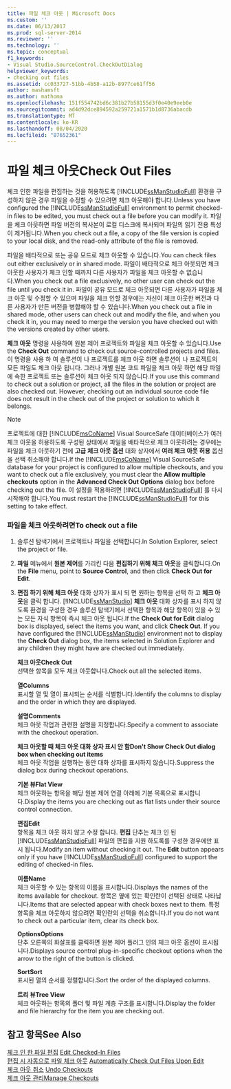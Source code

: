 ```yaml
---
title: 파일 체크 아웃 | Microsoft Docs
ms.custom: ''
ms.date: 06/13/2017
ms.prod: sql-server-2014
ms.reviewer: ''
ms.technology: ''
ms.topic: conceptual
f1_keywords:
- Visual Studio.SourceControl.CheckOutDialog
helpviewer_keywords:
- checking out files
ms.assetid: cc033727-51bb-4b58-a12b-8977ce61ff56
author: mashamsft
ms.author: mathoma
ms.openlocfilehash: 151f554742bd6c381b27b58155d3f0e40e9eeb0e
ms.sourcegitcommit: ad4d92dce894592a259721a1571b1d8736abacdb
ms.translationtype: MT
ms.contentlocale: ko-KR
ms.lasthandoff: 08/04/2020
ms.locfileid: "87652361"
---
```

# <a name="check-out-files"></a><span data-ttu-id="cd2ec-102">파일 체크 아웃</span><span class="sxs-lookup"><span data-stu-id="cd2ec-102">Check Out Files</span></span>
  <span data-ttu-id="cd2ec-103">체크 인한 파일을 편집하는 것을 허용하도록 [!INCLUDE[ssManStudioFull](../includes/ssmanstudiofull-md.md)] 환경을 구성하지 않은 경우 파일을 수정할 수 있으려면 체크 아웃해야 합니다.</span><span class="sxs-lookup"><span data-stu-id="cd2ec-103">Unless you have configured the [!INCLUDE[ssManStudioFull](../includes/ssmanstudiofull-md.md)] environment to permit checked-in files to be edited, you must check out a file before you can modify it.</span></span> <span data-ttu-id="cd2ec-104">파일을 체크 아웃하면 파일 버전의 복사본이 로컬 디스크에 복사되며 파일의 읽기 전용 특성이 제거됩니다.</span><span class="sxs-lookup"><span data-stu-id="cd2ec-104">When you check out a file, a copy of the file version is copied to your local disk, and the read-only attribute of the file is removed.</span></span>  
  
 <span data-ttu-id="cd2ec-105">파일을 배타적으로 또는 공유 모드로 체크 아웃할 수 있습니다.</span><span class="sxs-lookup"><span data-stu-id="cd2ec-105">You can check files out either exclusively or in shared mode.</span></span> <span data-ttu-id="cd2ec-106">파일이 배타적으로 체크 아웃되면 체크 아웃한 사용자가 체크 인할 때까지 다른 사용자가 파일을 체크 아웃할 수 없습니다.</span><span class="sxs-lookup"><span data-stu-id="cd2ec-106">When you check out a file exclusively, no other user can check out the file until you check it in.</span></span> <span data-ttu-id="cd2ec-107">파일이 공유 모드로 체크 아웃되면 다른 사용자가 파일을 체크 아웃 및 수정할 수 있으며 파일을 체크 인할 경우에는 자신이 체크 아웃한 버전과 다른 사용자가 만든 버전을 병합해야 할 수 있습니다.</span><span class="sxs-lookup"><span data-stu-id="cd2ec-107">When you check out a file in shared mode, other users can check out and modify the file, and when you check it in, you may need to merge the version you have checked out with the versions created by other users.</span></span>  
  
 <span data-ttu-id="cd2ec-108">**체크 아웃** 명령을 사용하여 원본 제어 프로젝트와 파일을 체크 아웃할 수 있습니다.</span><span class="sxs-lookup"><span data-stu-id="cd2ec-108">Use the **Check Out** command to check out source-controlled projects and files.</span></span> <span data-ttu-id="cd2ec-109">이 명령을 사용 하 여 솔루션이 나 프로젝트를 체크 아웃 하면 솔루션이 나 프로젝트의 모든 파일도 체크 아웃 됩니다. 그러나 개별 원본 코드 파일을 체크 아웃 하면 해당 파일에 속한 프로젝트 또는 솔루션이 체크 아웃 되지 않습니다.</span><span class="sxs-lookup"><span data-stu-id="cd2ec-109">If you use this command to check out a solution or project, all the files in the solution or project are also checked out. However, checking out an individual source code file does not result in the check out of the project or solution to which it belongs.</span></span>  
  
> [!NOTE]  
>  <span data-ttu-id="cd2ec-110">프로젝트에 대한 [!INCLUDE[msCoName](../includes/msconame-md.md)] Visual SourceSafe 데이터베이스가 여러 체크 아웃을 허용하도록 구성된 상태에서 파일을 배타적으로 체크 아웃하려는 경우에는 파일을 체크 아웃하기 전에 **고급 체크 아웃 옵션** 대화 상자에서 **여러 체크 아웃 허용** 옵션을 선택 취소해야 합니다.</span><span class="sxs-lookup"><span data-stu-id="cd2ec-110">If the [!INCLUDE[msCoName](../includes/msconame-md.md)] Visual SourceSafe database for your project is configured to allow multiple checkouts, and you want to check out a file exclusively, you must clear the **Allow multiple checkouts** option in the **Advanced Check Out Options** dialog box before checking out the file.</span></span> <span data-ttu-id="cd2ec-111">이 설정을 적용하려면 [!INCLUDE[ssManStudioFull](../includes/ssmanstudiofull-md.md)] 를 다시 시작해야 합니다.</span><span class="sxs-lookup"><span data-stu-id="cd2ec-111">You must restart the [!INCLUDE[ssManStudioFull](../includes/ssmanstudiofull-md.md)] for this setting to take effect.</span></span>  
  
### <a name="to-check-out-a-file"></a><span data-ttu-id="cd2ec-112">파일을 체크 아웃하려면</span><span class="sxs-lookup"><span data-stu-id="cd2ec-112">To check out a file</span></span>  
  
1.  <span data-ttu-id="cd2ec-113">솔루션 탐색기에서 프로젝트나 파일을 선택합니다.</span><span class="sxs-lookup"><span data-stu-id="cd2ec-113">In Solution Explorer, select the project or file.</span></span>  
  
2.  <span data-ttu-id="cd2ec-114">**파일** 메뉴에서 **원본 제어**를 가리킨 다음 **편집하기 위해 체크 아웃**을 클릭합니다.</span><span class="sxs-lookup"><span data-stu-id="cd2ec-114">On the **File** menu, point to **Source Control**, and then click **Check Out for Edit**.</span></span>  
  
3.  <span data-ttu-id="cd2ec-115">**편집 하기 위해 체크 아웃** 대화 상자가 표시 되 면 원하는 항목을 선택 하 고 **체크 아웃**을 클릭 합니다. [!INCLUDE[ssManStudio](../includes/ssmanstudio-md.md)] **체크 아웃** 대화 상자를 표시 하지 않도록 환경을 구성한 경우 솔루션 탐색기에서 선택한 항목과 해당 항목이 있을 수 있는 모든 자식 항목이 즉시 체크 아웃 됩니다.</span><span class="sxs-lookup"><span data-stu-id="cd2ec-115">If the **Check Out for Edit** dialog box is displayed, select the items you want, and click **Check Out**. If you have configured the [!INCLUDE[ssManStudio](../includes/ssmanstudio-md.md)] environment not to display the **Check Out** dialog box, the items selected in Solution Explorer and any children they might have are checked out immediately.</span></span>  
  
     <span data-ttu-id="cd2ec-116">**체크 아웃**</span><span class="sxs-lookup"><span data-stu-id="cd2ec-116">**Check Out**</span></span>  
     <span data-ttu-id="cd2ec-117">선택한 항목을 모두 체크 아웃합니다.</span><span class="sxs-lookup"><span data-stu-id="cd2ec-117">Check out all the selected items.</span></span>  
  
     <span data-ttu-id="cd2ec-118">**열**</span><span class="sxs-lookup"><span data-stu-id="cd2ec-118">**Columns**</span></span>  
     <span data-ttu-id="cd2ec-119">표시할 열 및 열이 표시되는 순서를 식별합니다.</span><span class="sxs-lookup"><span data-stu-id="cd2ec-119">Identify the columns to display and the order in which they are displayed.</span></span>  
  
     <span data-ttu-id="cd2ec-120">**설명**</span><span class="sxs-lookup"><span data-stu-id="cd2ec-120">**Comments**</span></span>  
     <span data-ttu-id="cd2ec-121">체크 아웃 작업과 관련한 설명을 지정합니다.</span><span class="sxs-lookup"><span data-stu-id="cd2ec-121">Specify a comment to associate with the checkout operation.</span></span>  
  
     <span data-ttu-id="cd2ec-122">**체크 아웃할 때 체크 아웃 대화 상자 표시 안 함**</span><span class="sxs-lookup"><span data-stu-id="cd2ec-122">**Don't Show Check Out dialog box when checking out items**</span></span>  
     <span data-ttu-id="cd2ec-123">체크 아웃 작업을 실행하는 동안 대화 상자를 표시하지 않습니다.</span><span class="sxs-lookup"><span data-stu-id="cd2ec-123">Suppress the dialog box during checkout operations.</span></span>  
  
     <span data-ttu-id="cd2ec-124">**기본 뷰**</span><span class="sxs-lookup"><span data-stu-id="cd2ec-124">**Flat View**</span></span>  
     <span data-ttu-id="cd2ec-125">체크 아웃하는 항목을 해당 원본 제어 연결 아래에 기본 목록으로 표시합니다.</span><span class="sxs-lookup"><span data-stu-id="cd2ec-125">Display the items you are checking out as flat lists under their source control connection.</span></span>  
  
     <span data-ttu-id="cd2ec-126">**편집**</span><span class="sxs-lookup"><span data-stu-id="cd2ec-126">**Edit**</span></span>  
     <span data-ttu-id="cd2ec-127">항목을 체크 아웃 하지 않고 수정 합니다. **편집** 단추는 체크 인 된 [!INCLUDE[ssManStudioFull](../includes/ssmanstudiofull-md.md)] 파일의 편집을 지원 하도록를 구성한 경우에만 표시 됩니다.</span><span class="sxs-lookup"><span data-stu-id="cd2ec-127">Modify an item without checking it out. The **Edit** button appears only if you have [!INCLUDE[ssManStudioFull](../includes/ssmanstudiofull-md.md)] configured to support the editing of checked-in files.</span></span>  
  
     <span data-ttu-id="cd2ec-128">**이름**</span><span class="sxs-lookup"><span data-stu-id="cd2ec-128">**Name**</span></span>  
     <span data-ttu-id="cd2ec-129">체크 아웃할 수 있는 항목의 이름을 표시합니다.</span><span class="sxs-lookup"><span data-stu-id="cd2ec-129">Displays the names of the items available for checkout.</span></span> <span data-ttu-id="cd2ec-130">항목은 옆에 있는 확인란이 선택된 상태로 나타납니다.</span><span class="sxs-lookup"><span data-stu-id="cd2ec-130">Items that are selected appear with check boxes next to them.</span></span> <span data-ttu-id="cd2ec-131">특정 항목을 체크 아웃하지 않으려면 확인란의 선택을 취소합니다.</span><span class="sxs-lookup"><span data-stu-id="cd2ec-131">If you do not want to check out a particular item, clear its check box.</span></span>  
  
     <span data-ttu-id="cd2ec-132">**Options**</span><span class="sxs-lookup"><span data-stu-id="cd2ec-132">**Options**</span></span>  
     <span data-ttu-id="cd2ec-133">단추 오른쪽의 화살표를 클릭하면 원본 제어 플러그 인의 체크 아웃 옵션이 표시됩니다.</span><span class="sxs-lookup"><span data-stu-id="cd2ec-133">Displays source control plug-in-specific checkout options when the arrow to the right of the button is clicked.</span></span>  
  
     <span data-ttu-id="cd2ec-134">**Sort**</span><span class="sxs-lookup"><span data-stu-id="cd2ec-134">**Sort**</span></span>  
     <span data-ttu-id="cd2ec-135">표시된 열의 순서를 정렬합니다.</span><span class="sxs-lookup"><span data-stu-id="cd2ec-135">Sort the order of the displayed columns.</span></span>  
  
     <span data-ttu-id="cd2ec-136">**트리 뷰**</span><span class="sxs-lookup"><span data-stu-id="cd2ec-136">**Tree View**</span></span>  
     <span data-ttu-id="cd2ec-137">체크 아웃하는 항목의 폴더 및 파일 계층 구조를 표시합니다.</span><span class="sxs-lookup"><span data-stu-id="cd2ec-137">Display the folder and file hierarchy for the item you are checking out.</span></span>  
  
## <a name="see-also"></a><span data-ttu-id="cd2ec-138">참고 항목</span><span class="sxs-lookup"><span data-stu-id="cd2ec-138">See Also</span></span>  
 <span data-ttu-id="cd2ec-139">[체크 인 한 파일 편집](../../2014/database-engine/edit-checked-in-files.md) </span><span class="sxs-lookup"><span data-stu-id="cd2ec-139">[Edit Checked-In Files](../../2014/database-engine/edit-checked-in-files.md) </span></span>  
 <span data-ttu-id="cd2ec-140">[편집 시 자동으로 파일 체크 아웃](../../2014/database-engine/automatically-check-out-files-upon-edit.md) </span><span class="sxs-lookup"><span data-stu-id="cd2ec-140">[Automatically Check Out Files Upon Edit](../../2014/database-engine/automatically-check-out-files-upon-edit.md) </span></span>  
 <span data-ttu-id="cd2ec-141">[체크 아웃 취소](../../2014/database-engine/undo-checkouts.md) </span><span class="sxs-lookup"><span data-stu-id="cd2ec-141">[Undo Checkouts](../../2014/database-engine/undo-checkouts.md) </span></span>  
 [<span data-ttu-id="cd2ec-142">체크 아웃 관리</span><span class="sxs-lookup"><span data-stu-id="cd2ec-142">Manage Checkouts</span></span>](../../2014/database-engine/manage-checkouts.md)  
  
  
